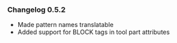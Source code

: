 ### Changelog 0.5.2

* Made pattern names translatable
* Added support for BLOCK tags in tool part attributes